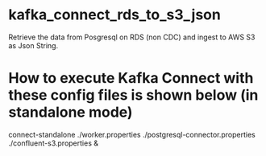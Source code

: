# kafka_connect_rds_to_s3_json
Retrieve the data from Posgresql on RDS (non CDC) and ingest to AWS S3 as Json String.
# How to execute Kafka Connect with these config files is shown below (in standalone mode)

connect-standalone ./worker.properties ./postgresql-connector.properties ./confluent-s3.properties  &
